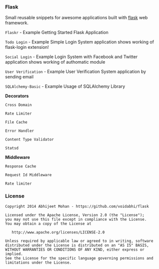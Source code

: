 ### Flask

Small reusable snippets for awesome applications built with [flask](http://flask.pocoo.org)  web framework.

```Flaskr``` - Example Getting Started Flask Application

```Todo Login``` - Example Simple Login System application shows working of flask-login extension!

```Social Login``` - Example Login System with Facebook and Twitter application shows working of authomatic module

```User Verification```  - Example User Verification System application by sending email

```SQLAlchemy-Basic```  - Example Usage of SQLAlchemy Library

**Decorators**

```Cross Domain```

```Rate Limiter```

```File Cache```

```Error Handler```

```Content Type Validator```

```Statsd```


**Middleware**


```Response Cache```

```Request Id Middleware```

`Rate limiter`







### License

```
Copyright 2014 Abhijeet Mohan - https://github.com/voidabhi/flask

Licensed under the Apache License, Version 2.0 (the "License");
you may not use this file except in compliance with the License.
You may obtain a copy of the License at

   http://www.apache.org/licenses/LICENSE-2.0

Unless required by applicable law or agreed to in writing, software
distributed under the License is distributed on an "AS IS" BASIS,
WITHOUT WARRANTIES OR CONDITIONS OF ANY KIND, either express or implied.
See the License for the specific language governing permissions and
limitations under the License.
```

